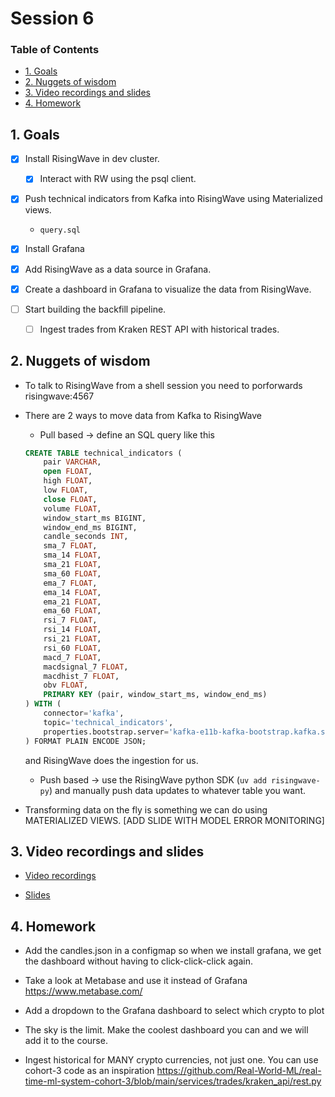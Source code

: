 # Session 6

### Table of Contents

- [1. Goals](#1-goals)
- [2. Nuggets of wisdom](#2-nuggets-of-wisdom)
- [3. Video recordings and slides](#3-video-recordings-and-slides)
- [4. Homework](#4-homework)

## 1. Goals

- [x] Install RisingWave in dev cluster.
    - [x] Interact with RW using the psql client.
- [x] Push technical indicators from Kafka into RisingWave using Materialized views.
    - `query.sql`

- [x] Install Grafana
- [x] Add RisingWave as a data source in Grafana.
- [x] Create a dashboard in Grafana to visualize the data from RisingWave.
- [ ] Start building the backfill pipeline.
    - [ ] Ingest trades from Kraken REST API with historical trades.


## 2. Nuggets of wisdom

- To talk to RisingWave from a shell session you need to porforwards risingwave:4567

- There are 2 ways to move data from Kafka to RisingWave

    - Pull based -> define an SQL query like this
    ```sql
    CREATE TABLE technical_indicators (
        pair VARCHAR,
        open FLOAT,
        high FLOAT,
        low FLOAT,
        close FLOAT,
        volume FLOAT,
        window_start_ms BIGINT,
        window_end_ms BIGINT,
        candle_seconds INT,
        sma_7 FLOAT,
        sma_14 FLOAT,
        sma_21 FLOAT,
        sma_60 FLOAT,
        ema_7 FLOAT,
        ema_14 FLOAT,
        ema_21 FLOAT,
        ema_60 FLOAT,
        rsi_7 FLOAT,
        rsi_14 FLOAT,
        rsi_21 FLOAT,
        rsi_60 FLOAT,
        macd_7 FLOAT,
        macdsignal_7 FLOAT,
        macdhist_7 FLOAT,
        obv FLOAT,
        PRIMARY KEY (pair, window_start_ms, window_end_ms)
    ) WITH (
        connector='kafka',
        topic='technical_indicators',
        properties.bootstrap.server='kafka-e11b-kafka-bootstrap.kafka.svc.cluster.local:9092'
    ) FORMAT PLAIN ENCODE JSON;
    ```
    and RisingWave does the ingestion for us.

    - Push based -> use the RisingWave python SDK (`uv add risingwave-py`) and manually push data
    updates to whatever table you want.

- Transforming data on the fly is something we can do using MATERIALIZED VIEWS.
[ADD SLIDE WITH MODEL ERROR MONITORING]


## 3. Video recordings and slides

- [Video recordings]()

- [Slides]()

## 4. Homework

- Add the candles.json in a configmap so when we install grafana, we get the dashboard without
having to click-click-click again.

- Take a look at Metabase and use it instead of Grafana
    https://www.metabase.com/

- Add a dropdown to the Grafana dashboard to select which crypto to plot

- The sky is the limit. Make the coolest dashboard you can and we will add it to the course.

- Ingest historical for MANY crypto currencies, not just one. You can use cohort-3 code as an inspiration
    https://github.com/Real-World-ML/real-time-ml-system-cohort-3/blob/main/services/trades/kraken_api/rest.py


